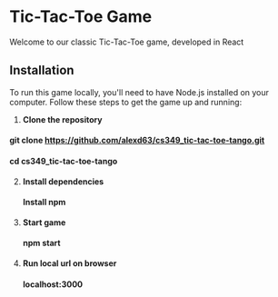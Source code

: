# Tic-Tac-Toe Game

Welcome to our classic Tic-Tac-Toe game, developed in React

## Installation

To run this game locally, you'll need to have Node.js installed on your computer. Follow these steps to get the game up and running:

1. **Clone the repository**
  #### git clone https://github.com/alexd63/cs349_tic-tac-toe-tango.git ####
  #### cd cs349_tic-tac-toe-tango 

2. **Install dependencies**
   #### Install npm

3. **Start game**
   #### npm start

4. **Run local url on browser**
   #### localhost:3000
